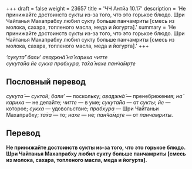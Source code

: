 +++
draft = false
weight = 23657
title = 'ЧЧ Антйа 10.17'
description = 'Не принижайте достоинств сукты из-за того, что это горькое блюдо. Шри Чайтанья Махапрабху любил сукту больше панчамриты [смесь из молока, сахара, топленого масла, меда и йогурта].'
summary = 'Не принижайте достоинств сукты из-за того, что это горькое блюдо. Шри Чайтанья Махапрабху любил сукту больше панчамриты [смесь из молока, сахара, топленого масла, меда и йогурта].'
+++

_‘сукута̄’ бали’ аваджн̃а̄ на̄ кариха читте  
сукута̄йа йе сукха прабхура, та̄ха̄ нахе пан̃ча̄мр̣те_

## Пословный перевод

_сукута̄_ — _суктой_; _бали’_ — поскольку; _аваджн̃а̄_ — пренебрежения; _на̄_ _кариха_ — не делайте; _читте_ — в уме; _сукута̄йа_ — от _сукты_; _йе_ — которое; _сукха_ — удовольствие; _прабхура_ — Шри Чайтаньи Махапрабху; _та̄ха̄_ — то; _нахе_ — не; _пан̃ча̄мр̣те_ — от _панчамриты_.

## Перевод

**Не принижайте достоинств сукты из-за того, что это горькое блюдо. Шри Чайтанья Махапрабху любил сукту больше панчамриты \[смесь из молока, сахара, топленого масла, меда и йогурта\].**
